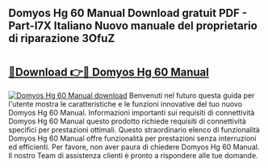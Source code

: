 ## Domyos Hg 60 Manual Download gratuit PDF - Part-l7X Italiano Nuovo manuale del proprietario di riparazione 3OfuZ

# <h2><a href="http://dfg6qq.blite.top/?on=Domyos+Hg+60+Manual">🔗Download 👉🔴 Domyos Hg 60 Manual</a></h2>

[![Domyos Hg 60 Manual download](https://i.imgur.com/lujVjoI.png)](http://dfg6qq.blite.top/?on=Domyos+Hg+60+Manual)
Benvenuti nel futuro questa guida per l'utente mostra le caratteristiche e le funzioni innovative del tuo nuovo Domyos Hg 60 Manual. Informazioni importanti sui requisiti di connettività Domyos Hg 60 Manual questo prodotto richiede requisiti di connettività specifici per prestazioni ottimali. Questo straordinario elenco di funzionalità Domyos Hg 60 Manual offre funzionalità per prestazioni senza interruzioni ed efficienti. Per favore, non aver paura di chiedere Domyos Hg 60 Manual. Il nostro Team di assistenza clienti è pronto a rispondere alle tue domande.

